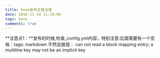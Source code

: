 ```yaml
---
title: hexo发布文章注意
date: 2016-11-14 11:10:06
tags: hexo
comments: true
---
```


**注意点1：**发布的时候,检查_config.yml内容，特别注意:后面需要有一个空格：tags: markdown
不然会报错：
can not read a block mapping entry; a multiline key may not be an implicit key



